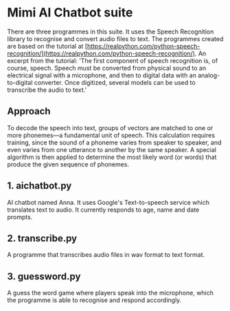 # Mimi AI Chatbot suite
There are three programmes in this suite. It uses the Speech Recognition library to recognise and convert audio files to text. The programmes created are based on the tutorial at [https://realpython.com/python-speech-recognition/](https://realpython.com/python-speech-recognition/). An excerpt from the tutorial:
'The first component of speech recognition is, of course, speech. Speech must be converted from physical sound to an electrical signal with a microphone, and then to digital data with an analog-to-digital converter. Once digitized, several models can be used to transcribe the audio to text.'

## Approach
To decode the speech into text, groups of vectors are matched to one or more phonemes—a fundamental unit of speech. This calculation requires training, since the sound of a phoneme varies from speaker to speaker, and even varies from one utterance to another by the same speaker. A special algorithm is then applied to determine the most likely word (or words) that produce the given sequence of phonemes.

## 1. aichatbot.py
AI chatbot named Anna. It uses Google's Text-to-speech service which translates text to audio. It currently responds to age, name and date prompts.  

## 2. transcribe.py
A programme that transcribes audio files in wav format to text format. 

## 3. guessword.py
A guess the word game where players speak into the microphone, which the programme is able to recognise and respond accordingly. 

